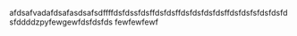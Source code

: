 afdsafvadafdsafasdsafsdffffdsfdssfdsffdsfdsffdsfdsfdsfdsffdsfdsfsfdsfdsfdsfddddzpyfewgewfdsfdsfds
fewfewfewf
